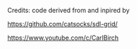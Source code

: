 Credits: code derived from and inpired by

https://github.com/catsocks/sdl-grid/

https://www.youtube.com/c/CarlBirch

